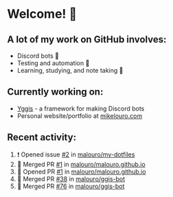 # Welcome! 👋

## A lot of my work on GitHub involves:
  * Discord bots 🤖
  * Testing and automation 🧪
  * Learning, studying, and note taking 📝

## Currently working on:
  * [Yggis](https://github.com/malouro/yggis-bot) - a framework for making Discord bots
  * Personal website/portfolio at [mikelouro.com](https://mikelouro.com)

## Recent activity:

<!--START_SECTION:activity-->
1. ❗️ Opened issue [#2](https://github.com//malouro/my-dotfiles/issues/2) in [malouro/my-dotfiles](https://github.com//malouro/my-dotfiles)
2. 🎊  Merged PR [#1](https://github.com//malouro/malouro.github.io/pull/1) in [malouro/malouro.github.io](https://github.com//malouro/malouro.github.io)
3. 💪 Opened PR [#1](https://github.com//malouro/malouro.github.io/pull/1) in [malouro/malouro.github.io](https://github.com//malouro/malouro.github.io)
4. 🎊  Merged PR [#38](https://github.com//malouro/ggis-bot/pull/38) in [malouro/ggis-bot](https://github.com//malouro/ggis-bot)
5. 🎊  Merged PR [#76](https://github.com//malouro/ggis-bot/pull/76) in [malouro/ggis-bot](https://github.com//malouro/ggis-bot)
<!--END_SECTION:activity-->
